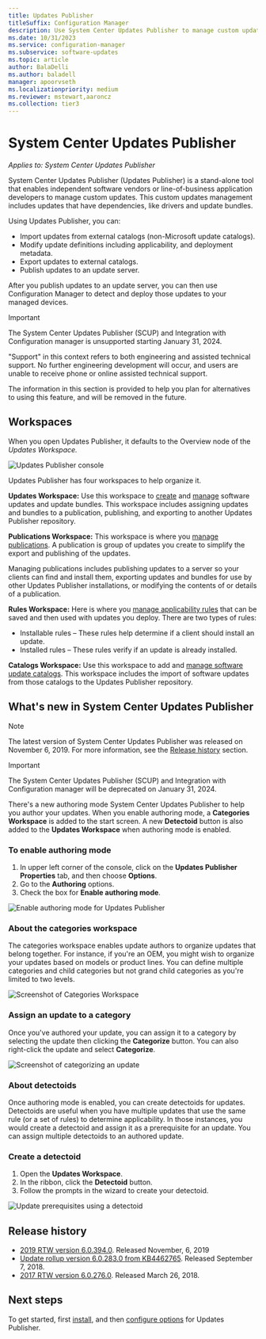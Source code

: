 ```yaml
---
title: Updates Publisher
titleSuffix: Configuration Manager
description: Use System Center Updates Publisher to manage custom updates
ms.date: 10/31/2023
ms.service: configuration-manager
ms.subservice: software-updates
ms.topic: article
author: BalaDelli
ms.author: baladell
manager: apoorvseth
ms.localizationpriority: medium
ms.reviewer: mstewart,aaroncz 
ms.collection: tier3
---
```

# System Center Updates Publisher

*Applies to: System Center Updates Publisher*

System Center Updates Publisher (Updates Publisher) is a stand-alone tool that enables independent software vendors or line-of-business application developers to manage custom updates. This custom updates management includes updates that have dependencies, like drivers and update bundles.

Using Updates Publisher, you can:

-   Import updates from external catalogs (non-Microsoft update catalogs).
-   Modify update definitions including applicability, and deployment metadata.
-   Export updates to external catalogs.
-   Publish updates to an update server.

After you publish updates to an update server, you can then use Configuration Manager to detect and deploy those updates to your managed devices.

>[!Important] 
> The System Center Updates Publisher (SCUP) and Integration with Configuration manager is unsupported starting January 31, 2024.
>
>"Support" in this context refers to both engineering and assisted technical support. No further engineering development will occur, and users are unable to receive phone or online assisted technical support.
>
>The information in this section is provided to help you plan for alternatives to using this feature, and will be removed in the future. 


## Workspaces
When you open Updates Publisher, it defaults to the Overview node of the *Updates Workspace.*

![Updates Publisher console](media/console1.png)


Updates Publisher has four workspaces to help organize it.


**Updates Workspace:** Use this workspace to [create](create-updates-with-updates-publisher.md) and [manage](manage-updates-with-updates-publisher.md) software updates and update bundles. This workspace includes assigning updates and bundles to a publication, publishing, and exporting to another Updates Publisher repository.

**Publications Workspace:** This workspace is where you [manage publications](updates-publisher-publications.md). A publication is group of updates you create to simplify the export and publishing of the updates.

Managing publications includes publishing updates to a server so your clients can find and install them, exporting updates and bundles for use by other Updates Publisher installations, or modifying the contents of or details of a publication.

**Rules Workspace:** Here is where you [manage applicability rules](updates-publisher-applicability-rules.md) that can be saved and then used with updates you deploy. There are two types of rules:

-   Installable rules – These rules help determine if a client should install an update.
-   Installed rules – These rules verify if an update is already installed.

**Catalogs Workspace:** Use this workspace to add and [manage software update catalogs](updates-publisher-catalogs.md). This workspace includes the import of software updates from those catalogs to the Updates Publisher repository.

## What's new in System Center Updates Publisher

>[!NOTE] 
> The latest version of System Center Updates Publisher was released on November 6, 2019. For more information, see the [Release history](#release-history) section.

>[!Important] 
> The System Center Updates Publisher (SCUP) and Integration with Configuration manager will be deprecated on January 31, 2024. 

There's a new authoring mode System Center Updates Publisher to help you author your updates. When you enable authoring mode, a **Categories Workspace** is added to the start screen. A new **Detectoid** button is also added to the **Updates Workspace** when authoring mode is enabled.

### To enable authoring mode

1. In upper left corner of the console, click on the **Updates Publisher** **Properties** tab, and then choose **Options**.
1. Go to the **Authoring** options.
1. Check the box for **Enable authoring mode**.

![Enable authoring mode for Updates Publisher](media/scup-enable-authoring-mode.png)

### About the categories workspace

The categories workspace enables update authors to organize updates that belong together. For instance, if you're an OEM, you might wish to organize your updates based on models or product lines. You can define multiple categories and child categories but not grand child categories as you're limited to two levels.

![Screenshot of Categories Workspace](media/scup-categories-workspace.png)

### Assign an update to a category

Once you've authored your update, you can assign it to a category by selecting the update then clicking the **Categorize** button. You can also right-click the update and select **Categorize**.

![Screenshot of categorizing an update](media/scup-categorize-update.png)

### About detectoids

Once authoring mode is enabled, you can create detectoids for updates. Detectoids are useful when you have multiple updates that use the same rule (or a set of rules) to determine applicability. In those instances, you would create a detectoid and assign it as a prerequisite for an update. You can assign multiple detectoids to an authored update.


### Create a detectoid

1. Open the **Updates Workspace**.
1. In the ribbon, click the **Detectoid** button.
1. Follow the prompts in the wizard to create your detectoid.



![Update prerequisites using a detectoid](media/scup-detectoid-as-prerequisite.png)

## Release history

- [2019 RTW version 6.0.394.0](https://techcommunity.microsoft.com/t5/Configuration-Manager-Blog/SCUP-adds-support-for-update-categories/ba-p/990111). Released November, 6, 2019
- [Update rollup version 6.0.283.0 from KB4462765](https://support.microsoft.com/help/4462765/update-rollup-for-system-center-updates-publisher). Released September 7, 2018.
- [2017 RTW version 6.0.276.0](https://techcommunity.microsoft.com/t5/Configuration-Manager-Blog/System-Center-Updates-Publisher-adds-support-for-new-OSes/ba-p/274986). Released March 26, 2018.


## Next steps
To get started, first [install](install-updates-publisher.md), and then [configure options](updates-publisher-options.md) for Updates Publisher.

